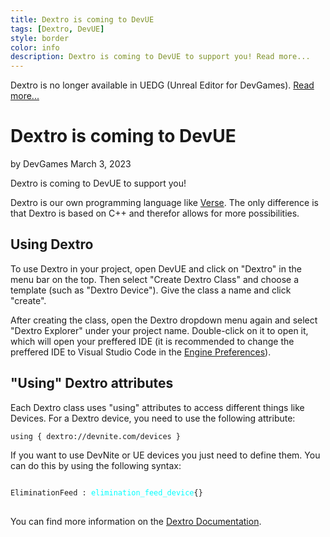 ```yaml
---
title: Dextro is coming to DevUE
tags: [Dextro, DevUE]
style: border
color: info
description: Dextro is coming to DevUE to support you! Read more...
---
```


<div class="alert alert-danger" role="alert">
  Dextro is no longer available in UEDG (Unreal Editor for DevGames). <a href="https://tfngamesofficial.github.io/create/news/dextro-end" class="alert-link">Read more...</a>
</div>

# Dextro is coming to DevUE
by DevGames
March 3, 2023



Dextro is coming to DevUE to support you!


Dextro is our own programming language like [Verse](https://dev.epicgames.com/verse). The only difference is that Dextro is based on C++ and therefor allows for more possibilities.



## Using Dextro
To use Dextro in your project, open DevUE and click on "Dextro" in the menu bar on the top. Then select "Create Dextro Class" and choose a template (such as "Dextro Device"). Give the class a name and click "create".



After creating the class, open the Dextro dropdown menu again and select "Dextro Explorer" under your project name. Double-click on it to open it, which will open your preffered IDE (it is recommended to change the preffered IDE to Visual Studio Code in the [Engine Preferences](https://dev.dgames.org/docs/editor/preferences)).



## "Using" Dextro attributes
Each Dextro class uses "using" attributes to access different things like Devices. For a Dextro device, you need to use the following attribute:
```vbnet
using { dextro://devnite.com/devices }
```


If you want to use DevNite or UE devices you just need to define them. You can do this by using the following syntax:

<head>
<style>
.variable-color {
 color: cyan
}

.keyword-color {
 color: #FF6666
}
</style>
</head>

<body>
<pre>
<code class="language-dextro">
<span class="keyword-color">EliminationFeed</span> : <span class="variable-color">elimination_feed_device</span>{}
</code>
</pre>
</body>

You can find more information on the [Dextro Documentation](https://dev.dgames.org/docs/dextro).
